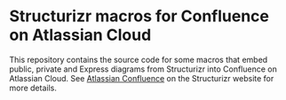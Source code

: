 # Structurizr macros for Confluence on Atlassian Cloud

This repository contains the source code for some macros that embed public, private and Express diagrams from Structurizr into Confluence on Atlassian Cloud. See [Atlassian Confluence](https://structurizr.com/help/atlassian-confluence) on the Structurizr website for more details.